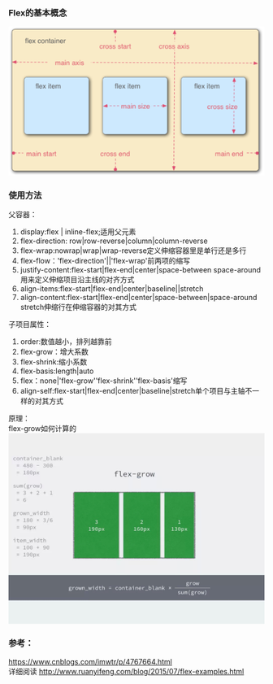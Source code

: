 ### Flex的基本概念
![图片](./1.png "图片")

### 使用方法  
父容器：  
1. display:flex | inline-flex;适用父元素  
2. flex-direction: row|row-reverse|column|column-reverse  
3. flex-wrap:nowrap|wrap|wrap-reverse定义伸缩容器里是单行还是多行  
4. flex-flow：'flex-direction'||'flex-wrap'前两项的缩写  
5. justify-content:flex-start|flex-end|center|space-between  space-around用来定义伸缩项目沿主线的对齐方式  
6. align-items:flex-start|flex-end|center|baseline||stretch  
7. align-content:flex-start|flex-end|center|space-between|space-around  stretch伸缩行在伸缩容器的对其方式    

子项目属性：  
1. order:数值越小，排列越靠前  
2. flex-grow：增大系数  
3. flex-shrink:缩小系数  
4. flex-basis:length|auto  
5. flex：none|'flex-grow''flex-shrink''flex-basis'缩写  
6. align-self:flex-start|flex-end|center|baseline|stretch单个项目与主轴不一样的对其方式  

原理：  
flex-grow如何计算的  
![图片](./2.png "图片")  

### 参考：
https://www.cnblogs.com/imwtr/p/4767664.html  
详细阅读 http://www.ruanyifeng.com/blog/2015/07/flex-examples.html